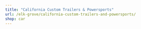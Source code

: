 ```yaml
---
title: "California Custom Trailers & Powersports"
url: /elk-grove/california-custom-trailers-and-powersports/
shop: car
---
```

